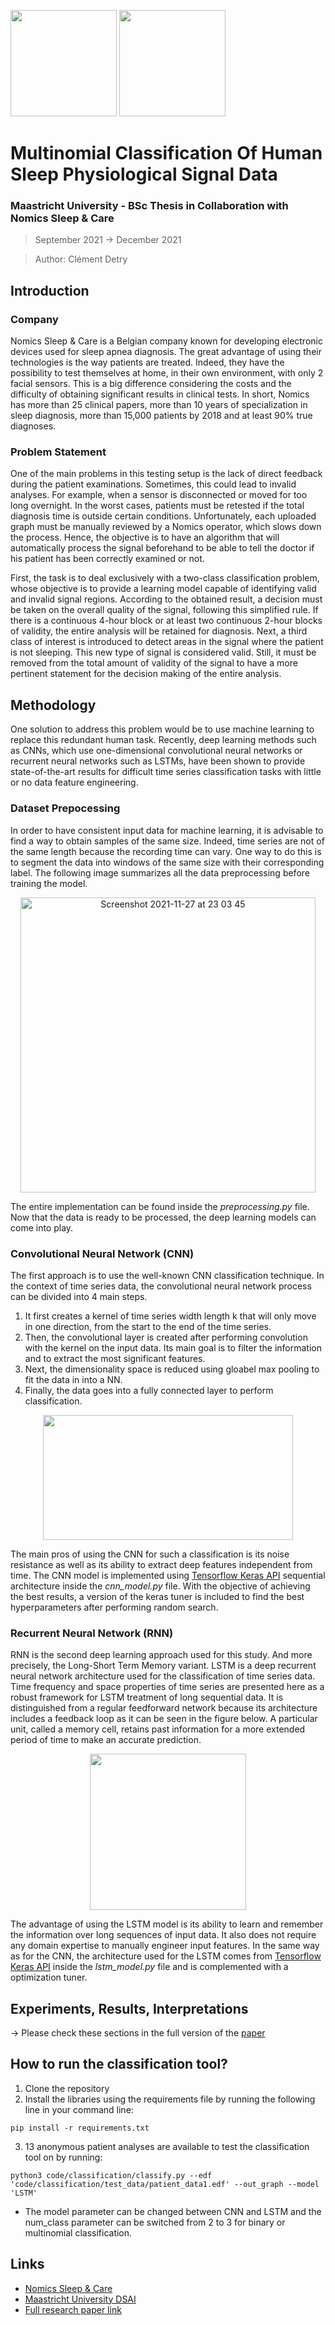 [<img src="https://user-images.githubusercontent.com/43852207/140623269-642a3d0f-ee76-4194-aa56-b7305617de9d.jpeg" width="170" height="170">](https://www.brizzy.eu) [<img src="https://user-images.githubusercontent.com/43852207/140623238-20bbde3c-7dfe-4965-b773-331e6e906069.jpg" width="170" height="170">](https://www.maastrichtuniversity.nl/education/bachelor/data-science-and-artificial-intelligence)

# Multinomial Classification Of Human Sleep Physiological Signal Data
### Maastricht University - BSc Thesis in Collaboration with Nomics Sleep & Care
> September 2021 -> December 2021


> Author: Clément Detry

## Introduction

### Company

Nomics Sleep & Care is a Belgian company known for developing electronic devices used for sleep apnea diagnosis. The great advantage of using their technologies is the way patients are treated. Indeed, they have the possibility to test themselves at home, in their own environment, with only 2 facial sensors. This is a big difference considering the costs and the difficulty of obtaining significant results in clinical tests. In short, Nomics has more than 25 clinical papers, more than 10 years of specialization in sleep diagnosis, more than 15,000 patients by 2018 and at least 90% true diagnoses.

### Problem Statement

One of the main problems in this testing setup is the lack of direct feedback during the patient examinations. Sometimes, this could lead to invalid analyses. For example, when a sensor is disconnected or moved for too long overnight. In the worst cases, patients must be retested if the total diagnosis time is outside certain conditions. Unfortunately, each uploaded graph must be manually reviewed by a Nomics operator, which slows down the process. Hence, the objective is to have an algorithm that will automatically process the signal beforehand to be able to tell the doctor if his patient has been correctly examined or not. 

First, the task is to deal exclusively with a two-class classification problem, whose objective is to provide a learning model capable of identifying valid and invalid signal regions.
According to the obtained result, a decision must be taken on the overall quality of the signal, following this simplified rule. If there is a continuous 4-hour block or at least two continuous 2-hour blocks of validity, the entire analysis will
be retained for diagnosis. Next, a third class of interest is introduced to detect areas in the signal where the patient is not sleeping. This new type of signal is considered valid. Still, it must be removed from the total amount of validity of
the signal to have a more pertinent statement for the decision making of the entire analysis.

## Methodology

One solution to address this problem would be to use machine learning to replace this redundant human task. Recently, deep learning methods such as CNNs, which use one-dimensional convolutional neural networks or recurrent neural networks such as LSTMs, have been shown to provide state-of-the-art results for difficult time series classification tasks with little or no data feature engineering.

### Dataset Prepocessing

In order to have consistent input data for machine learning, it is advisable to find a way to obtain samples of the same size. Indeed, time series are not of the same length because the recording time can vary. One way to do this is to segment the data into windows of the same size with their corresponding label. The following image summarizes all the data preprocessing before training the model.

<p align="center">
  <img width="472" alt="Screenshot 2021-11-27 at 23 03 45" src="https://user-images.githubusercontent.com/43852207/143721891-3bf19bda-739b-4464-8955-c64444e37a60.png">
</p>

The entire implementation can be found inside the _preprocessing.py_ file. Now that the data is ready to be processed, the deep learning models can come into play.

### Convolutional Neural Network (CNN)

The first approach is to use the well-known CNN classification technique. In the context of time series data, the convolutional neural network process can be divided into 4 main steps.

1. It first creates a kernel of time series width length k that will only move in one direction, from the start to the end of the time series.
2. Then, the convolutional layer is created after performing convolution with the kernel on the input data. Its main goal is to filter the information and to extract the most significant features.
3. Next, the dimensionality space is reduced using gloabel max pooling to fit the data in into a NN.
4. Finally, the data goes into a fully connected layer to perform classification.

<p align="center">
  <img src="https://user-images.githubusercontent.com/43852207/140625099-a3b752d7-290f-4f2c-9abb-baa92fc8834b.png" width="400" height="200">
</p>

The main pros of using the CNN for such a classification is its noise resistance as well as its ability to extract deep features independent from time. The CNN model is implemented using [Tensorflow Keras API](https://www.tensorflow.org/guide/keras/sequential_model) sequential architecture inside the _cnn_model.py_ file. With the objective of achieving the best results, a version of the keras tuner is included to find the best hyperparameters after performing random search.

### Recurrent Neural Network (RNN)

RNN is the second deep learning approach used for this study. And more precisely, the Long-Short Term Memory variant. LSTM is a deep recurrent neural network architecture used for the classification of time series data. Time frequency and space properties of time series are presented here as a robust framework for LSTM treatment of long sequential data. It is distinguished from a regular feedforward network because its architecture includes a feedback loop as it can be seen in the figure below. A particular unit, called a memory cell, retains past information for a more extended period of time to make an accurate prediction.

<p align="center">
  <img src="https://user-images.githubusercontent.com/43852207/143721962-273387a8-fe2a-4ec0-8dfc-2a85dde50642.png" width="250" height="250">
</p>


The advantage of using the LSTM model is its ability to learn and remember the information over long sequences of input data. It also does not require any domain expertise to manually engineer input features. In the same way as for the CNN, the architecture used for the LSTM comes from [Tensorflow Keras API](https://www.tensorflow.org/guide/keras/sequential_model) inside the _lstm_model.py_ file and is complemented with a optimization tuner.

## Experiments, Results, Interpretations 

-> Please check these sections in the full version of the [paper](https://github.com/clem2507/thesis_nomics/files/7612428/clement_detry_paper_v2.pdf)

## How to run the classification tool?

1. Clone the repository
2. Install the libraries using the requirements file by running the following line in your command line:

```
pip install -r requirements.txt
```

3. 13 anonymous patient analyses are available to test the classification tool on by running:

```
python3 code/classification/classify.py --edf 'code/classification/test_data/patient_data1.edf' --out_graph --model 'LSTM'
```
- The model parameter can be changed between CNN and LSTM and the num_class parameter can be switched from 2 to 3 for binary or multinomial classification.

## Links
- [Nomics Sleep & Care](https://www.brizzy.eu)
- [Maastricht University DSAI](https://www.maastrichtuniversity.nl/education/bachelor/data-science-and-artificial-intelligence)
- [Full research paper link](https://github.com/clem2507/thesis_nomics/files/7612428/clement_detry_paper_v2.pdf)
